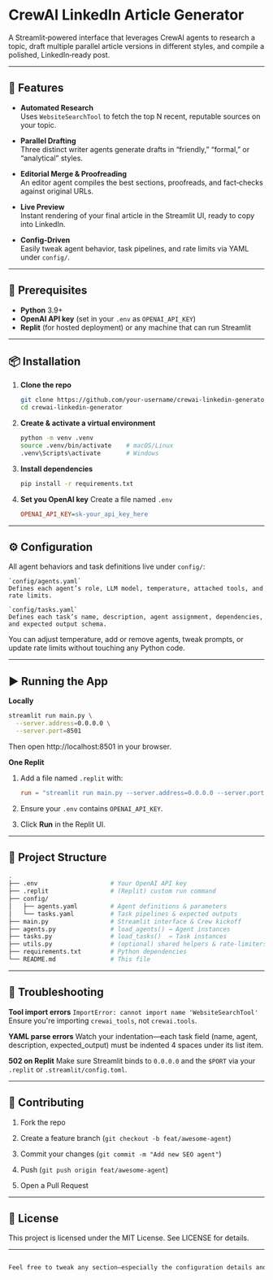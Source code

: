 # CrewAI LinkedIn Article Generator

A Streamlit‑powered interface that leverages CrewAI agents to research a topic, draft multiple parallel article versions in different styles, and compile a polished, LinkedIn‑ready post.

---

## 🚀 Features

- **Automated Research**  
  Uses `WebsiteSearchTool` to fetch the top N recent, reputable sources on your topic.

- **Parallel Drafting**  
  Three distinct writer agents generate drafts in “friendly,” “formal,” or “analytical” styles.

- **Editorial Merge & Proofreading**  
  An editor agent compiles the best sections, proofreads, and fact‑checks against original URLs.

- **Live Preview**  
  Instant rendering of your final article in the Streamlit UI, ready to copy into LinkedIn.

- **Config‑Driven**  
  Easily tweak agent behavior, task pipelines, and rate limits via YAML under `config/`.

---

## 🧰 Prerequisites

- **Python** 3.9+  
- **OpenAI API key** (set in your `.env` as `OPENAI_API_KEY`)  
- **Replit** (for hosted deployment) or any machine that can run Streamlit

---

## 📦 Installation

1. **Clone the repo**  
   ```bash
   git clone https://github.com/your‑username/crewai‑linkedin‑generator.git
   cd crewai‑linkedin‑generator
   ```

2. **Create & activate a virtual environment**
   ```bash
   python -m venv .venv
   source .venv/bin/activate    # macOS/Linux
   .venv\Scripts\activate       # Windows
   ```

3. **Install dependencies**
   ```bash
   pip install -r requirements.txt
   ```

4. **Set you OpenAI key**
   Create a file named `.env`
   ```ini
   OPENAI_API_KEY=sk‑your_api_key_here
   ```

---

## ⚙️ Configuration

All agent behaviors and task definitions live under `config/`:

    `config/agents.yaml`
    Defines each agent’s role, LLM model, temperature, attached tools, and rate limits.

    `config/tasks.yaml`
    Defines each task’s name, description, agent assignment, dependencies, and expected output schema.

You can adjust temperature, add or remove agents, tweak prompts, or update rate limits without touching any Python code.

---

## ▶️ Running the App

**Locally**
```bash
streamlit run main.py \
  --server.address=0.0.0.0 \
  --server.port=8501
```
Then open http://localhost:8501 in your browser.

**One Replit**
1. Add a file named `.replit` with:
   ```toml
   run = "streamlit run main.py --server.address=0.0.0.0 --server.port=$PORT"
   ```

2. Ensure your `.env` contains `OPENAI_API_KEY`.

3. Click **Run** in the Replit UI.

---

## 📁 Project Structure

```bash
.
├── .env                    # Your OpenAI API key
├── .replit                 # (Replit) custom run command
├── config/
│   ├── agents.yaml         # Agent definitions & parameters
│   └── tasks.yaml          # Task pipelines & expected outputs
├── main.py                 # Streamlit interface & Crew kickoff
├── agents.py               # load_agents() → Agent instances
├── tasks.py                # load_tasks()  → Task instances
├── utils.py                # (optional) shared helpers & rate‑limiters
├── requirements.txt        # Python dependencies
└── README.md               # This file
```

---

## 🔧 Troubleshooting

  **Tool import errors**
  `ImportError: cannot import name 'WebsiteSearchTool'`
  Ensure you're importing `crewai_tools`, not `crewai.tools`.

  **YAML parse errors**
  Watch your indentation—each task field (name, agent, description, expected_output) must be indented 4 spaces under its list item.

  **502 on Replit**
  Make sure Streamlit binds to `0.0.0.0` and the `$PORT` via your `.replit` or `.streamlit/config.toml`.

---

## 🤝 Contributing

1. Fork the repo

2. Create a feature branch (`git checkout -b feat/awesome-agent`)

3. Commit your changes (`git commit -m "Add new SEO agent"`)

4. Push (`git push origin feat/awesome-agent`)

5. Open a Pull Request

---

## 📜 License

This project is licensed under the MIT License. See LICENSE for details.

---

```CSS

Feel free to tweak any section—especially the configuration details and troubleshooting tips—to match your setup or personal preferences!
```
